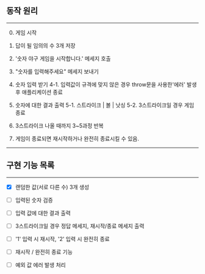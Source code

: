 ## 동작 원리
***

0. 게임 시작

1. 답이 될 임의의 수 3개 저장

2. '숫자 야구 게임을 시작합니다.' 메세지 호출

3. "숫자를 입력해주세요" 메세지 보내기

4. 숫자 입력 받기
    4-1. 입력값이 규격에 맞지 않은 경우 throw문을 사용한'에러' 발생 후 애플리케이션 종료

5. 숫자에 대한 결과 출력
    5-1. 스트라이크 | 볼 | 낫싱
    5-2. 3스트라이크일 경우 게임 종료

6. 3스트라이크 나올 때까지 3~5과정 반복

7. 게임이 종료되면 재시작하거나 완전히 종료시킬 수 있음.

***

## 구현 기능 목록

***

- [x] 랜덤한 값(서로 다른 수) 3개 생성

- [ ] 입력된 숫자 검증

- [ ] 입력 값에 대한 결과 출력

- [ ] 3스트라이크일 경우 정답 메세지, 재시작/종료 메세지 출력

- [ ] '1' 입력 시 재시작, '2' 입력 시 완전히 종료

- [ ] 재시작 / 완전히 종료 기능

- [ ] 예외 값 에러 발생 처리